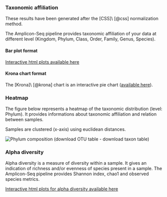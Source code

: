 ### Taxonomic affiliation

These results have been generated after the [CSS]\ [@css] normalization method.

The Amplicon-Seq pipeline provides taxonomic affiliation of your data at different level (Kingdom, Phylum, Class, Order, Family, Genus, Species).

#### Bar plot format 

[Interactive html plots available here](fig/closed_ref_alpha_diversity/css/taxonomic_affiliation/bar_charts.html)

#### Krona chart format 

The [Krona]\ [@krona] chart is an interactive pie chart ([available here](fig/closed_ref_alpha_diversity/css/krona_chart/krona_chart.html)).

### Heatmap

The figure below represents a heatmap of the taxonomic distribution (level: Phylum). It provides informations about taxonomic affiliation and relation between samples.

Samples are clustered (x-axis) using euclidean distances. 

![Phylum composition ([download OTU table](fig/closed_ref_beta_diversity/css/heatmap/otumat.tsv) - [download taxon table](fig/closed_ref_beta_diversity/css/heatmap/taxmat.tsv))](fig/closed_ref_beta_diversity/css/heatmap/otu_heatmap.png)

### Alpha diversity 

Alpha diversity is a measure of diversity within a sample. It gives an indication of richness and/or evenness of species present in a sample. The Amplicon-Seq pipeline provides Shannon index, chao1 and observed species metrics.

[Interactive html plots for alpha diversity available here](fig/closed_ref_alpha_diversity/css/alpha_rarefaction/rarefaction_plots.html)

 

